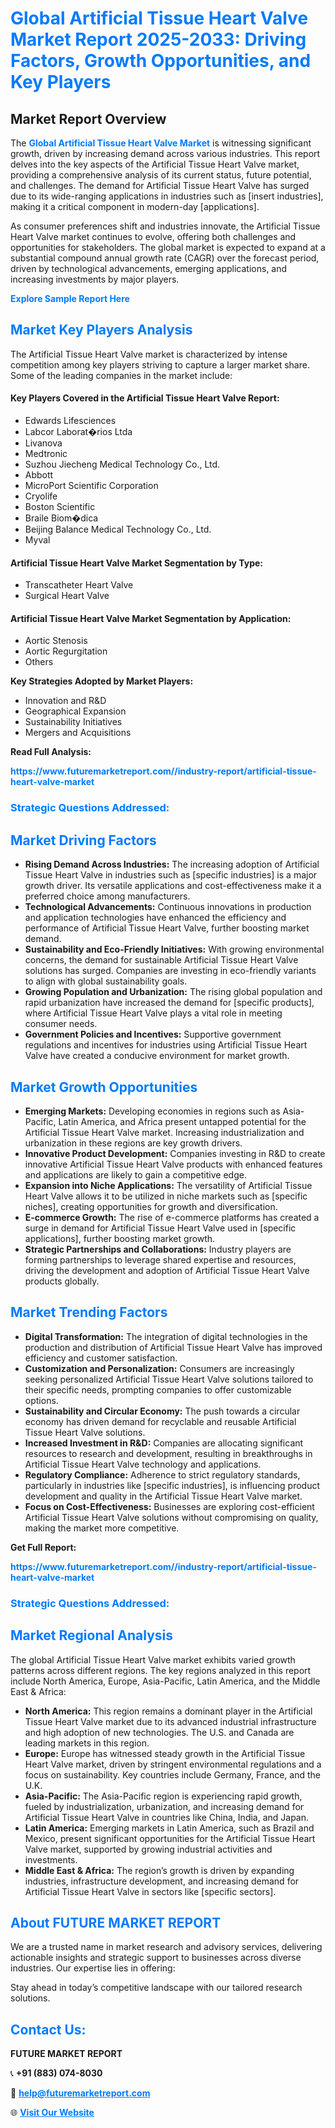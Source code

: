 <h1 style="color: #007BFF;">Global Artificial Tissue Heart Valve Market Report 2025-2033: Driving Factors, Growth Opportunities, and Key Players</h1>

<section id="overview">
<h2>Market Report Overview</h2>
<p>The <a href="https://www.futuremarketreport.com//industry-report/artificial-tissue-heart-valve-market" style="color: #007BFF; text-decoration: none;"><strong>Global Artificial Tissue Heart Valve Market</strong></a> is witnessing significant growth, driven by increasing demand across various industries. This report delves into the key aspects of the Artificial Tissue Heart Valve market, providing a comprehensive analysis of its current status, future potential, and challenges. The demand for Artificial Tissue Heart Valve has surged due to its wide-ranging applications in industries such as [insert industries], making it a critical component in modern-day [applications].</p>
<p>As consumer preferences shift and industries innovate, the Artificial Tissue Heart Valve market continues to evolve, offering both challenges and opportunities for stakeholders. The global market is expected to expand at a substantial compound annual growth rate (CAGR) over the forecast period, driven by technological advancements, emerging applications, and increasing investments by major players.</p>
</section>

<section id="overview">
<p><a href="https://www.futuremarketreport.com//request-sample/reportId=78914" style="color: #007BFF; text-decoration: none;"><strong>Explore Sample Report Here</strong></a></p>
</section>

<section id="key-players">
<h2 style="color: #007BFF;">Market Key Players Analysis</h2>
<p>The Artificial Tissue Heart Valve market is characterized by intense competition among key players striving to capture a larger market share. Some of the leading companies in the market include:</p>
<h4>Key Players Covered in the Artificial Tissue Heart Valve Report:</h4>
<ul><li>Edwards Lifesciences</li><li>Labcor Laborat�rios Ltda</li><li>Livanova</li><li>Medtronic</li><li>Suzhou Jiecheng Medical Technology Co., Ltd.</li><li>Abbott</li><li>MicroPort Scientific Corporation</li><li>Cryolife</li><li>Boston Scientific</li><li>Braile Biom�dica</li><li>Beijing Balance Medical Technology Co., Ltd.</li><li>Myval</li></ul>
<h4>Artificial Tissue Heart Valve Market Segmentation by Type:</h4>
<ul><li>Transcatheter Heart Valve</li><li>Surgical Heart Valve</li></ul>

<h4>Artificial Tissue Heart Valve Market Segmentation by Application:</h4>
<ul><li>Aortic Stenosis</li><li>Aortic Regurgitation</li><li>Others</li></ul>
<p><strong>Key Strategies Adopted by Market Players:</strong></p>
<ul>
<li>Innovation and R&D</li>
<li>Geographical Expansion</li>
<li>Sustainability Initiatives</li>
<li>Mergers and Acquisitions</li>
</ul>
</section>

<section>
<p><strong>Read Full Analysis: </strong></p><a href="https://www.futuremarketreport.com//industry-report/artificial-tissue-heart-valve-market" style="color: #007BFF; text-decoration: none;"><strong>https://www.futuremarketreport.com//industry-report/artificial-tissue-heart-valve-market</strong></a>
<h3 style="color: #007BFF;">Strategic Questions Addressed:</h3>
</section>

<section id="driving-factors">
<h2 style="color: #007BFF;">Market Driving Factors</h2>
<ul>
<li><strong>Rising Demand Across Industries:</strong> The increasing adoption of Artificial Tissue Heart Valve in industries such as [specific industries] is a major growth driver. Its versatile applications and cost-effectiveness make it a preferred choice among manufacturers.</li>
<li><strong>Technological Advancements:</strong> Continuous innovations in production and application technologies have enhanced the efficiency and performance of Artificial Tissue Heart Valve, further boosting market demand.</li>
<li><strong>Sustainability and Eco-Friendly Initiatives:</strong> With growing environmental concerns, the demand for sustainable Artificial Tissue Heart Valve solutions has surged. Companies are investing in eco-friendly variants to align with global sustainability goals.</li>
<li><strong>Growing Population and Urbanization:</strong> The rising global population and rapid urbanization have increased the demand for [specific products], where Artificial Tissue Heart Valve plays a vital role in meeting consumer needs.</li>
<li><strong>Government Policies and Incentives:</strong> Supportive government regulations and incentives for industries using Artificial Tissue Heart Valve have created a conducive environment for market growth.</li>
</ul>
</section>

<section id="growth-opportunities">
<h2 style="color: #007BFF;">Market Growth Opportunities</h2>
<ul>
<li><strong>Emerging Markets:</strong> Developing economies in regions such as Asia-Pacific, Latin America, and Africa present untapped potential for the Artificial Tissue Heart Valve market. Increasing industrialization and urbanization in these regions are key growth drivers.</li>
<li><strong>Innovative Product Development:</strong> Companies investing in R&D to create innovative Artificial Tissue Heart Valve products with enhanced features and applications are likely to gain a competitive edge.</li>
<li><strong>Expansion into Niche Applications:</strong> The versatility of Artificial Tissue Heart Valve allows it to be utilized in niche markets such as [specific niches], creating opportunities for growth and diversification.</li>
<li><strong>E-commerce Growth:</strong> The rise of e-commerce platforms has created a surge in demand for Artificial Tissue Heart Valve used in [specific applications], further boosting market growth.</li>
<li><strong>Strategic Partnerships and Collaborations:</strong> Industry players are forming partnerships to leverage shared expertise and resources, driving the development and adoption of Artificial Tissue Heart Valve products globally.</li>
</ul>
</section>

<section id="trending-factors">
<h2 style="color: #007BFF;">Market Trending Factors</h2>
<ul>
<li><strong>Digital Transformation:</strong> The integration of digital technologies in the production and distribution of Artificial Tissue Heart Valve has improved efficiency and customer satisfaction.</li>
<li><strong>Customization and Personalization:</strong> Consumers are increasingly seeking personalized Artificial Tissue Heart Valve solutions tailored to their specific needs, prompting companies to offer customizable options.</li>
<li><strong>Sustainability and Circular Economy:</strong> The push towards a circular economy has driven demand for recyclable and reusable Artificial Tissue Heart Valve solutions.</li>
<li><strong>Increased Investment in R&D:</strong> Companies are allocating significant resources to research and development, resulting in breakthroughs in Artificial Tissue Heart Valve technology and applications.</li>
<li><strong>Regulatory Compliance:</strong> Adherence to strict regulatory standards, particularly in industries like [specific industries], is influencing product development and quality in the Artificial Tissue Heart Valve market.</li>
<li><strong>Focus on Cost-Effectiveness:</strong> Businesses are exploring cost-efficient Artificial Tissue Heart Valve solutions without compromising on quality, making the market more competitive.</li>
</ul>
</section>

<section>
<p><strong>Get Full Report: </strong></p><a href="https://www.futuremarketreport.com//industry-report/artificial-tissue-heart-valve-market" style="color: #007BFF; text-decoration: none;"><strong>https://www.futuremarketreport.com//industry-report/artificial-tissue-heart-valve-market</strong></a>
<h3 style="color: #007BFF;">Strategic Questions Addressed:</h3>
</section>


<section id="regional-analysis">
<h2 style="color: #007BFF;">Market Regional Analysis</h2>
<p>The global Artificial Tissue Heart Valve market exhibits varied growth patterns across different regions. The key regions analyzed in this report include North America, Europe, Asia-Pacific, Latin America, and the Middle East & Africa:</p>
<ul>
<li><strong>North America:</strong> This region remains a dominant player in the Artificial Tissue Heart Valve market due to its advanced industrial infrastructure and high adoption of new technologies. The U.S. and Canada are leading markets in this region.</li>
<li><strong>Europe:</strong> Europe has witnessed steady growth in the Artificial Tissue Heart Valve market, driven by stringent environmental regulations and a focus on sustainability. Key countries include Germany, France, and the U.K.</li>
<li><strong>Asia-Pacific:</strong> The Asia-Pacific region is experiencing rapid growth, fueled by industrialization, urbanization, and increasing demand for Artificial Tissue Heart Valve in countries like China, India, and Japan.</li>
<li><strong>Latin America:</strong> Emerging markets in Latin America, such as Brazil and Mexico, present significant opportunities for the Artificial Tissue Heart Valve market, supported by growing industrial activities and investments.</li>
<li><strong>Middle East & Africa:</strong> The region’s growth is driven by expanding industries, infrastructure development, and increasing demand for Artificial Tissue Heart Valve in sectors like [specific sectors].</li>
</ul>
</section>

<footer>
<h2 style="color: #007BFF;">About FUTURE MARKET REPORT</h2>
<p>We are a trusted name in market research and advisory services, delivering actionable insights and strategic support to businesses across diverse industries. Our expertise lies in offering:</p>

<p>Stay ahead in today’s competitive landscape with our tailored research solutions.</p>

<h2 style="color: #007BFF;">Contact Us:</h2>
<p><strong>FUTURE MARKET REPORT</strong></p>
<p>📞 <strong>+91 (883) 074-8030</strong></p>
<p>📧 <strong><a href="mailto:help@futuremarketreport.com" style="color: #007BFF;">help@futuremarketreport.com</a></strong></p>
<p>🌐 <strong><a href="https://www.futuremarketreport.com/" style="color: #007BFF;">Visit Our Website</a></strong></p>
</footer>